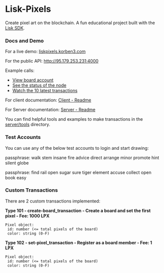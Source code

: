 # Lisk-Pixels
Create pixel art on the blockchain. A fun educational project built with the [Lisk SDK](http://lisk.io).

### Docs and Demo

For a live demo: [liskpixels.korben3.com](http://liskpixels.korben3.com)

For the public API: http://95.179.253.231:4000

Example calls:

- [View board account](http://95.179.253.231:4000/api/accounts?address=1234567890L)
- [See the status of the node](http://95.179.253.231:4000/api/node/status)
- [Watch the 10 latest transactions](http://95.179.253.231:4000/api/transactions?sort=timestamp%3Adesc&limit=10)

For client documentation: [Client - Readme](https://github.com/Korben3/Lisk-Pixels/tree/master/client)

For Server documentation: [Server - Readme](https://github.com/Korben3/Lisk-Pixels/tree/master/server)

You can find helpful tools and examples to make transactions in the [server/tools](https://github.com/Korben3/Lisk-Pixels/tree/master/server/tools) directory.

### Test Accounts

You can use any of the below test accounts to login and start drawing:

passphrase: walk stem insane fire advice direct arrange minor promote hint silent globe

passphrase: find rail open sugar sure tiger element accuse collect open book easy


### Custom Transactions

There are 2 custom transactions implemented:

**Type 101 - create-board_transaction - Create a board and set the first pixel - Fee: 1000 LPX**
```
Pixel object:
 id: number (<= total pixels of the board)
 color: string (0-F)
```

**Type 102 - set-pixel_transaction - Register as a board member - Fee: 1 LPX**
```
Pixel object:
 id: number (<= total pixels of the board)
 color: string (0-F)
 ```
